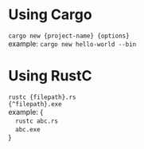 # Using Cargo
`cargo new {project-name} {options}`\
example: `cargo new hello-world --bin`

# Using RustC
`rustc {filepath}.rs`\
`{^filepath}.exe`\
example: {\
&emsp;`rustc abc.rs`\
&emsp;`abc.exe`\
}